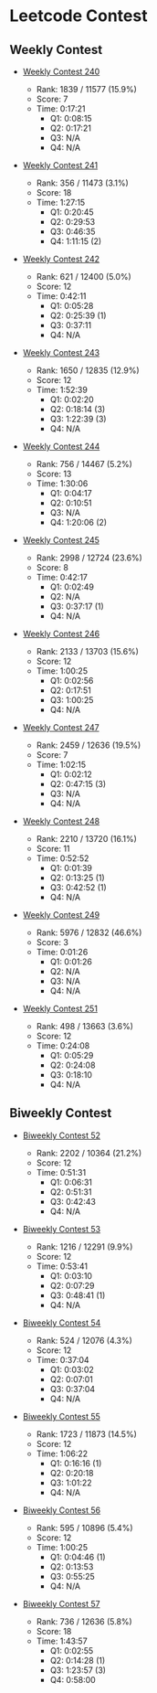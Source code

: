 # Leetcode Contest

## Weekly Contest

* [Weekly Contest 240](https://leetcode.com/contest/weekly-contest-240)
  * Rank: 1839 / 11577 (15.9%)
  * Score: 7
  * Time: 0:17:21
    * Q1: 0:08:15
    * Q2: 0:17:21
    * Q3: N/A
    * Q4: N/A

* [Weekly Contest 241](https://leetcode.com/contest/weekly-contest-241)
  * Rank: 356 / 11473 (3.1%)
  * Score: 18
  * Time: 1:27:15
    * Q1: 0:20:45
    * Q2: 0:29:53
    * Q3: 0:46:35
    * Q4: 1:11:15 (2)

* [Weekly Contest 242](https://leetcode.com/contest/weekly-contest-242)
  * Rank: 621 / 12400 (5.0%)
  * Score: 12
  * Time: 0:42:11
    * Q1: 0:05:28
    * Q2: 0:25:39 (1)
    * Q3: 0:37:11
    * Q4: N/A

* [Weekly Contest 243](https://leetcode.com/contest/weekly-contest-243)
  * Rank: 1650 / 12835 (12.9%)
  * Score: 12
  * Time: 1:52:39
    * Q1: 0:02:20
    * Q2: 0:18:14 (3)
    * Q3: 1:22:39 (3)
    * Q4: N/A

* [Weekly Contest 244](https://leetcode.com/contest/weekly-contest-244)
  * Rank: 756 / 14467 (5.2%)
  * Score: 13
  * Time: 1:30:06
    * Q1: 0:04:17
    * Q2: 0:10:51
    * Q3: N/A
    * Q4: 1:20:06 (2)

* [Weekly Contest 245](https://leetcode.com/contest/weekly-contest-245)
  * Rank: 2998 / 12724 (23.6%)
  * Score: 8
  * Time: 0:42:17
    * Q1: 0:02:49
    * Q2: N/A
    * Q3: 0:37:17 (1)
    * Q4: N/A

* [Weekly Contest 246](https://leetcode.com/contest/weekly-contest-246)
  * Rank: 2133 / 13703 (15.6%)
  * Score: 12
  * Time: 1:00:25
    * Q1: 0:02:56
    * Q2: 0:17:51
    * Q3: 1:00:25
    * Q4: N/A

* [Weekly Contest 247](https://leetcode.com/contest/weekly-contest-247)
  * Rank: 2459 / 12636 (19.5%)
  * Score: 7
  * Time: 1:02:15	
    * Q1: 0:02:12
    * Q2: 0:47:15 (3)
    * Q3: N/A
    * Q4: N/A

* [Weekly Contest 248](https://leetcode.com/contest/weekly-contest-248)
  * Rank: 2210 / 13720 (16.1%)
  * Score: 11
  * Time: 0:52:52	
    * Q1: 0:01:39
    * Q2: 0:13:25 (1)
    * Q3: 0:42:52 (1)
    * Q4: N/A

* [Weekly Contest 249](https://leetcode.com/contest/weekly-contest-249)
  * Rank: 5976 / 12832 (46.6%)
  * Score: 3
  * Time: 0:01:26	
    * Q1: 0:01:26	
    * Q2: N/A
    * Q3: N/A
    * Q4: N/A

* [Weekly Contest 251](https://leetcode.com/contest/weekly-contest-251)
  * Rank: 498 / 13663 (3.6%)
  * Score: 12
  * Time: 0:24:08	
    * Q1: 0:05:29
    * Q2: 0:24:08
    * Q3: 0:18:10
    * Q4: N/A

## Biweekly Contest

* [Biweekly Contest 52](https://leetcode.com/contest/biweekly-contest-52)
  * Rank: 2202 / 10364 (21.2%)
  * Score: 12
  * Time: 0:51:31
    * Q1: 0:06:31
    * Q2: 0:51:31
    * Q3: 0:42:43
    * Q4: N/A

* [Biweekly Contest 53](https://leetcode.com/contest/biweekly-contest-53)
  * Rank: 1216 / 12291 (9.9%)
  * Score: 12
  * Time: 0:53:41
    * Q1: 0:03:10
    * Q2: 0:07:29
    * Q3: 0:48:41 (1)
    * Q4: N/A

* [Biweekly Contest 54](https://leetcode.com/contest/biweekly-contest-54)
  * Rank: 524 / 12076 (4.3%)
  * Score: 12
  * Time: 0:37:04
    * Q1: 0:03:02
    * Q2: 0:07:01
    * Q3: 0:37:04
    * Q4: N/A

* [Biweekly Contest 55](https://leetcode.com/contest/biweekly-contest-55)
  * Rank: 1723 / 11873 (14.5%)
  * Score: 12
  * Time: 1:06:22
    * Q1: 0:16:16 (1)
    * Q2: 0:20:18
    * Q3: 1:01:22
    * Q4: N/A

* [Biweekly Contest 56](https://leetcode.com/contest/biweekly-contest-56)
  * Rank: 595 / 10896 (5.4%)
  * Score: 12
  * Time: 1:00:25
    * Q1: 0:04:46 (1)
    * Q2: 0:13:53
    * Q3: 0:55:25
    * Q4: N/A

* [Biweekly Contest 57](https://leetcode.com/contest/biweekly-contest-57)
  * Rank: 736 / 12636 (5.8%)
  * Score: 18
  * Time: 1:43:57
    * Q1: 0:02:55 
    * Q2: 0:14:28 (1)
    * Q3: 1:23:57 (3)
    * Q4: 0:58:00